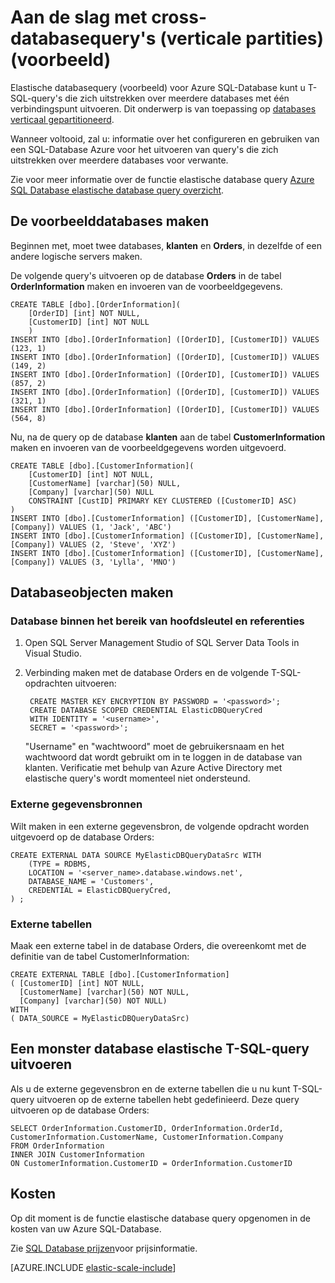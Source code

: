 <properties
    pageTitle="Aan de slag met cross-databasequery's (verticale partities) | Microsoft Azure"   
    description="het gebruik van de elastische databasequery met verticaal gepartitioneerde databases"
    services="sql-database"
    documentationCenter=""  
    manager="jhubbard"
    authors="torsteng"/>

<tags
    ms.service="sql-database"
    ms.workload="sql-database"
    ms.tgt_pltfrm="na"
    ms.devlang="na"
    ms.topic="article"
    ms.date="05/23/2016"
    ms.author="torsteng" />

# <a name="get-started-with-cross-database-queries-vertical-partitioning-preview"></a>Aan de slag met cross-databasequery's (verticale partities) (voorbeeld)

Elastische databasequery (voorbeeld) voor Azure SQL-Database kunt u T-SQL-query's die zich uitstrekken over meerdere databases met één verbindingspunt uitvoeren. Dit onderwerp is van toepassing op [databases verticaal gepartitioneerd](sql-database-elastic-query-vertical-partitioning.md).  

Wanneer voltooid, zal u: informatie over het configureren en gebruiken van een SQL-Database Azure voor het uitvoeren van query's die zich uitstrekken over meerdere databases voor verwante. 

Zie voor meer informatie over de functie elastische database query [Azure SQL Database elastische database query overzicht](sql-database-elastic-query-overview.md). 

## <a name="create-the-sample-databases"></a>De voorbeelddatabases maken

Beginnen met, moet twee databases, **klanten** en **Orders**, in dezelfde of een andere logische servers maken.   

De volgende query's uitvoeren op de database **Orders** in de tabel **OrderInformation** maken en invoeren van de voorbeeldgegevens. 

    CREATE TABLE [dbo].[OrderInformation]( 
        [OrderID] [int] NOT NULL, 
        [CustomerID] [int] NOT NULL 
        ) 
    INSERT INTO [dbo].[OrderInformation] ([OrderID], [CustomerID]) VALUES (123, 1) 
    INSERT INTO [dbo].[OrderInformation] ([OrderID], [CustomerID]) VALUES (149, 2) 
    INSERT INTO [dbo].[OrderInformation] ([OrderID], [CustomerID]) VALUES (857, 2) 
    INSERT INTO [dbo].[OrderInformation] ([OrderID], [CustomerID]) VALUES (321, 1) 
    INSERT INTO [dbo].[OrderInformation] ([OrderID], [CustomerID]) VALUES (564, 8) 

Nu, na de query op de database **klanten** aan de tabel **CustomerInformation** maken en invoeren van de voorbeeldgegevens worden uitgevoerd. 

    CREATE TABLE [dbo].[CustomerInformation]( 
        [CustomerID] [int] NOT NULL, 
        [CustomerName] [varchar](50) NULL, 
        [Company] [varchar](50) NULL 
        CONSTRAINT [CustID] PRIMARY KEY CLUSTERED ([CustomerID] ASC) 
    ) 
    INSERT INTO [dbo].[CustomerInformation] ([CustomerID], [CustomerName], [Company]) VALUES (1, 'Jack', 'ABC') 
    INSERT INTO [dbo].[CustomerInformation] ([CustomerID], [CustomerName], [Company]) VALUES (2, 'Steve', 'XYZ') 
    INSERT INTO [dbo].[CustomerInformation] ([CustomerID], [CustomerName], [Company]) VALUES (3, 'Lylla', 'MNO') 

## <a name="create-database-objects"></a>Databaseobjecten maken
### <a name="database-scoped-master-key-and-credentials"></a>Database binnen het bereik van hoofdsleutel en referenties

1. Open SQL Server Management Studio of SQL Server Data Tools in Visual Studio.
2. Verbinding maken met de database Orders en de volgende T-SQL-opdrachten uitvoeren:

        CREATE MASTER KEY ENCRYPTION BY PASSWORD = '<password>'; 
        CREATE DATABASE SCOPED CREDENTIAL ElasticDBQueryCred 
        WITH IDENTITY = '<username>', 
        SECRET = '<password>';  

    "Username" en "wachtwoord" moet de gebruikersnaam en het wachtwoord dat wordt gebruikt om in te loggen in de database van klanten.
    Verificatie met behulp van Azure Active Directory met elastische query's wordt momenteel niet ondersteund.

### <a name="external-data-sources"></a>Externe gegevensbronnen
Wilt maken in een externe gegevensbron, de volgende opdracht worden uitgevoerd op de database Orders: 

    CREATE EXTERNAL DATA SOURCE MyElasticDBQueryDataSrc WITH 
        (TYPE = RDBMS, 
        LOCATION = '<server_name>.database.windows.net', 
        DATABASE_NAME = 'Customers', 
        CREDENTIAL = ElasticDBQueryCred, 
    ) ;

### <a name="external-tables"></a>Externe tabellen
Maak een externe tabel in de database Orders, die overeenkomt met de definitie van de tabel CustomerInformation:

    CREATE EXTERNAL TABLE [dbo].[CustomerInformation] 
    ( [CustomerID] [int] NOT NULL, 
      [CustomerName] [varchar](50) NOT NULL, 
      [Company] [varchar](50) NOT NULL) 
    WITH 
    ( DATA_SOURCE = MyElasticDBQueryDataSrc) 

## <a name="execute-a-sample-elastic-database-t-sql-query"></a>Een monster database elastische T-SQL-query uitvoeren

Als u de externe gegevensbron en de externe tabellen die u nu kunt T-SQL-query uitvoeren op de externe tabellen hebt gedefinieerd. Deze query uitvoeren op de database Orders: 

    SELECT OrderInformation.CustomerID, OrderInformation.OrderId, CustomerInformation.CustomerName, CustomerInformation.Company 
    FROM OrderInformation 
    INNER JOIN CustomerInformation 
    ON CustomerInformation.CustomerID = OrderInformation.CustomerID 

## <a name="cost"></a>Kosten

Op dit moment is de functie elastische database query opgenomen in de kosten van uw Azure SQL-Database.  

Zie [SQL Database prijzen](/pricing/details/sql-database)voor prijsinformatie. 


[AZURE.INCLUDE [elastic-scale-include](../../includes/elastic-scale-include.md)]

<!--Image references-->

<!--anchors-->
